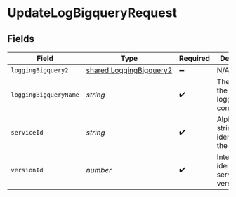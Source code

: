 # UpdateLogBigqueryRequest


## Fields

| Field                                                              | Type                                                               | Required                                                           | Description                                                        | Example                                                            |
| ------------------------------------------------------------------ | ------------------------------------------------------------------ | ------------------------------------------------------------------ | ------------------------------------------------------------------ | ------------------------------------------------------------------ |
| `loggingBigquery2`                                                 | [shared.LoggingBigquery2](../../models/shared/loggingbigquery2.md) | :heavy_minus_sign:                                                 | N/A                                                                |                                                                    |
| `loggingBigqueryName`                                              | *string*                                                           | :heavy_check_mark:                                                 | The name for the real-time logging configuration.                  | test-log-endpoint                                                  |
| `serviceId`                                                        | *string*                                                           | :heavy_check_mark:                                                 | Alphanumeric string identifying the service.                       | SU1Z0isxPaozGVKXdv0eY                                              |
| `versionId`                                                        | *number*                                                           | :heavy_check_mark:                                                 | Integer identifying a service version.                             | 1                                                                  |
